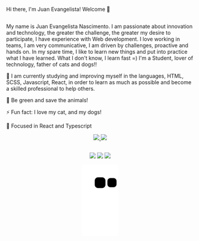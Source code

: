 Hi there, I'm Juan Evangelista! Welcome 👋
##
My name is Juan Evangelista Nascimento. I am passionate about innovation and technology, the greater the challenge, the greater my desire to participate, I have experience with Web development. I love working in teams, I am very communicative, I am driven by challenges, proactive and hands on. In my spare time, I like to learn new things and put into practice what I have learned. What I don't know, I learn fast =) I'm a Student, lover of technology, father of cats and dogs!!

🔭 I am currently studying and improving myself in the languages, HTML, SCSS, Javascript, React, in order to learn as much as possible and become a skilled professional to help others.


🌱 Be green and save the animals!

⚡ Fun fact: I love my cat, and my dogs!

🎯 Focused in React and Typescript 

<div align="center">

  <a href="https://github.com/juanevangelista1">

  <img height="180em" src="https://github-readme-stats.vercel.app/api?username=juanevangelista1&show_icons=true&theme=dark&include_all_commits=true&count_private=true"/>

  <img height="180em" src="https://github-readme-stats.vercel.app/api/top-langs/?username=juanevangelista1&layout=compact&langs_count=7&theme=dark"/>

  ##
    
<div> 
  <a href="https://instagram.com/juan.evangelistaa" target="_blank"><img src="https://img.shields.io/badge/-Instagram-%23E4405F?style=for-the-badge&logo=instagram&logoColor=white" target="_blank"></a>
  <a href = "mailto:juan.evangelista.nascimentoo@gmail.com"><img src="https://img.shields.io/badge/-Gmail-%23333?style=for-the-badge&logo=gmail&logoColor=white" target="_blank"></a>
  <a href="https://www.linkedin.com/in/juan-evangelista-nascimento-493260143/?originalSubdomain=br" target="_blank"><img src="https://img.shields.io/badge/-LinkedIn-%230077B5?style=for-the-badge&logo=linkedin&logoColor=white" target="_blank"></a> 
 
  ![Snake animation](https://github.com/rafaballerini/rafaballerini/blob/output/github-contribution-grid-snake.svg)
 
</div>
